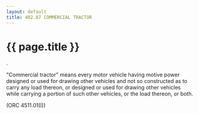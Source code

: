 ```yaml
---
layout: default 
title: 402.07 COMMERCIAL TRACTOR
---
```


{{ page.title }}
================

.

"Commercial tractor" means every motor vehicle having motive power
designed or used for drawing other vehicles and not so constructed as to
carry any load thereon, or designed or used for drawing other vehicles
while carrying a portion of such other vehicles, or the load thereon, or
both.

(ORC 4511.01(I))
